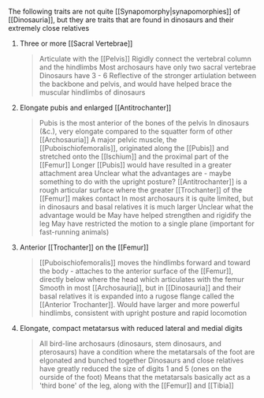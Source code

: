 The following traits are not quite [[Synapomorphy|synapomorphies]] of [[Dinosauria]], but they are traits that are found in dinosaurs and their extremely close relatives
1. Three or more [[Sacral Vertebrae]]
   > Articulate with the [[Pelvis]] 
   > Rigidly connect the vertebral column and the hindlimbs 
   > Most archosaurs have only two sacral vertebrae 
   > Dinosaurs have 3 - 6 
   > Reflective of the stronger artiulation between the backbone and pelvis, and would have helped brace the muscular hindlimbs of dinosaurs
2. Elongate pubis and enlarged [[Antitrochanter]]
   > Pubis is the most anterior of the bones of the pelvis
   > In dinosaurs (&c.), very elongate compared to the squatter form of other [[Archosauria]]
   > A major pelvic muscle, the [[Puboischiofemoralis]], originated along the [[Pubis]] and stretched onto the [[Ischium]] and the proximal part of the [[Femur]]
   > Longer [[Pubis]] would have resulted in a greater attachment area
   > Unclear what the advantages are - maybe something to do with the upright posture?
   > [[Antitrochanter]] is a rough articular surface where the greater [[Trochanter]] of the [[Femur]] makes contact
   > In most archosaurs it is quite limited, but in dinosaurs and basal relatives it is much larger
   > Unclear what the advantage would be
   > May have helped strengthen and rigidify the leg
   > May have restricted the motion to a single plane (important for fast-running animals)
   > 
3. Anterior [[Trochanter]] on the [[Femur]]
   > [[Puboischiofemoralis]] moves the hindlimbs forward and toward the body - attaches to the anterior surface of the [[Femur]], directly below where the head which articulates with the femur
   > Smooth in most [[Archosauria]], but in [[Dinosauria]] and their basal relatives it is expanded into a rugose flange called the [[Anterior Trochanter]].
   > Would have larger and more powerful hindlimbs, consistent with upright posture and rapid locomotion
4. Elongate, compact metatarsus with reduced lateral and medial digits
   > All bird-line archosaurs (dinosaurs, stem dinosaurs, and pterosaurs) have a condition where the metatarsals of the foot are elgonated and bunched together
   > Dinosaurs and close relatives have greatly reduced the size of digits 1 and 5 (ones on the ourside of the foot)
   > Means that the metatarsals basically act as a 'third bone' of the leg, along with the [[Femur]] and [[Tibia]]
   